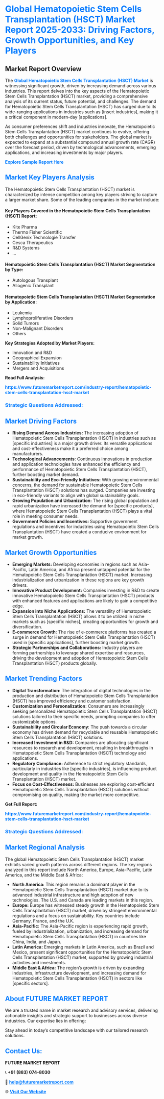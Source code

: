 <h1 style="color: #007BFF;">Global Hematopoietic Stem Cells Transplantation (HSCT) Market Report 2025-2033: Driving Factors, Growth Opportunities, and Key Players</h1>

<section id="overview">
<h2>Market Report Overview</h2>
<p>The <a href="https://www.futuremarketreport.com/industry-report/hematopoietic-stem-cells-transplantation-hsct-market" style="color: #007BFF; text-decoration: none;"><strong>Global Hematopoietic Stem Cells Transplantation (HSCT) Market</strong></a> is witnessing significant growth, driven by increasing demand across various industries. This report delves into the key aspects of the Hematopoietic Stem Cells Transplantation (HSCT) market, providing a comprehensive analysis of its current status, future potential, and challenges. The demand for Hematopoietic Stem Cells Transplantation (HSCT) has surged due to its wide-ranging applications in industries such as [insert industries], making it a critical component in modern-day [applications].</p>
<p>As consumer preferences shift and industries innovate, the Hematopoietic Stem Cells Transplantation (HSCT) market continues to evolve, offering both challenges and opportunities for stakeholders. The global market is expected to expand at a substantial compound annual growth rate (CAGR) over the forecast period, driven by technological advancements, emerging applications, and increasing investments by major players.</p>
</section>

<section id="overview">
<p><a href="https://www.futuremarketreport.com/request-sample/reportId=106769" style="color: #007BFF; text-decoration: none;"><strong>Explore Sample Report Here</strong></a></p>
</section>

<section id="key-players">
<h2 style="color: #007BFF;">Market Key Players Analysis</h2>
<p>The Hematopoietic Stem Cells Transplantation (HSCT) market is characterized by intense competition among key players striving to capture a larger market share. Some of the leading companies in the market include:</p>
<h4>Key Players Covered in the Hematopoietic Stem Cells Transplantation (HSCT) Report:</h4>
<ul><li>Kite Pharma</li><li>Thermo Fisher Scientific</li><li>CellGenix Technologie Transfer</li><li>Cesca Therapeutics</li><li>R&amp;D Systems</li><li>...</li></ul>
<h4>Hematopoietic Stem Cells Transplantation (HSCT) Market Segmentation by Type:</h4>
<ul><li>Autologous Transplant</li><li>Allogenic Transplant</li></ul>

<h4>Hematopoietic Stem Cells Transplantation (HSCT) Market Segmentation by Application:</h4>
<ul><li>Leukemia</li><li>Lymphoproliferative Disorders</li><li>Solid Tumors</li><li>Non-Malignant Disorders</li><li>Others</li></ul>
<p><strong>Key Strategies Adopted by Market Players:</strong></p>
<ul>
<li>Innovation and R&D</li>
<li>Geographical Expansion</li>
<li>Sustainability Initiatives</li>
<li>Mergers and Acquisitions</li>
</ul>
</section>

<section>
<p><strong>Read Full Analysis: </strong></p><a href="https://www.futuremarketreport.com/industry-report/hematopoietic-stem-cells-transplantation-hsct-market" style="color: #007BFF; text-decoration: none;"><strong>https://www.futuremarketreport.com/industry-report/hematopoietic-stem-cells-transplantation-hsct-market</strong></a>
<h3 style="color: #007BFF;">Strategic Questions Addressed:</h3>
</section>

<section id="driving-factors">
<h2 style="color: #007BFF;">Market Driving Factors</h2>
<ul>
<li><strong>Rising Demand Across Industries:</strong> The increasing adoption of Hematopoietic Stem Cells Transplantation (HSCT) in industries such as [specific industries] is a major growth driver. Its versatile applications and cost-effectiveness make it a preferred choice among manufacturers.</li>
<li><strong>Technological Advancements:</strong> Continuous innovations in production and application technologies have enhanced the efficiency and performance of Hematopoietic Stem Cells Transplantation (HSCT), further boosting market demand.</li>
<li><strong>Sustainability and Eco-Friendly Initiatives:</strong> With growing environmental concerns, the demand for sustainable Hematopoietic Stem Cells Transplantation (HSCT) solutions has surged. Companies are investing in eco-friendly variants to align with global sustainability goals.</li>
<li><strong>Growing Population and Urbanization:</strong> The rising global population and rapid urbanization have increased the demand for [specific products], where Hematopoietic Stem Cells Transplantation (HSCT) plays a vital role in meeting consumer needs.</li>
<li><strong>Government Policies and Incentives:</strong> Supportive government regulations and incentives for industries using Hematopoietic Stem Cells Transplantation (HSCT) have created a conducive environment for market growth.</li>
</ul>
</section>

<section id="growth-opportunities">
<h2 style="color: #007BFF;">Market Growth Opportunities</h2>
<ul>
<li><strong>Emerging Markets:</strong> Developing economies in regions such as Asia-Pacific, Latin America, and Africa present untapped potential for the Hematopoietic Stem Cells Transplantation (HSCT) market. Increasing industrialization and urbanization in these regions are key growth drivers.</li>
<li><strong>Innovative Product Development:</strong> Companies investing in R&D to create innovative Hematopoietic Stem Cells Transplantation (HSCT) products with enhanced features and applications are likely to gain a competitive edge.</li>
<li><strong>Expansion into Niche Applications:</strong> The versatility of Hematopoietic Stem Cells Transplantation (HSCT) allows it to be utilized in niche markets such as [specific niches], creating opportunities for growth and diversification.</li>
<li><strong>E-commerce Growth:</strong> The rise of e-commerce platforms has created a surge in demand for Hematopoietic Stem Cells Transplantation (HSCT) used in [specific applications], further boosting market growth.</li>
<li><strong>Strategic Partnerships and Collaborations:</strong> Industry players are forming partnerships to leverage shared expertise and resources, driving the development and adoption of Hematopoietic Stem Cells Transplantation (HSCT) products globally.</li>
</ul>
</section>

<section id="trending-factors">
<h2 style="color: #007BFF;">Market Trending Factors</h2>
<ul>
<li><strong>Digital Transformation:</strong> The integration of digital technologies in the production and distribution of Hematopoietic Stem Cells Transplantation (HSCT) has improved efficiency and customer satisfaction.</li>
<li><strong>Customization and Personalization:</strong> Consumers are increasingly seeking personalized Hematopoietic Stem Cells Transplantation (HSCT) solutions tailored to their specific needs, prompting companies to offer customizable options.</li>
<li><strong>Sustainability and Circular Economy:</strong> The push towards a circular economy has driven demand for recyclable and reusable Hematopoietic Stem Cells Transplantation (HSCT) solutions.</li>
<li><strong>Increased Investment in R&D:</strong> Companies are allocating significant resources to research and development, resulting in breakthroughs in Hematopoietic Stem Cells Transplantation (HSCT) technology and applications.</li>
<li><strong>Regulatory Compliance:</strong> Adherence to strict regulatory standards, particularly in industries like [specific industries], is influencing product development and quality in the Hematopoietic Stem Cells Transplantation (HSCT) market.</li>
<li><strong>Focus on Cost-Effectiveness:</strong> Businesses are exploring cost-efficient Hematopoietic Stem Cells Transplantation (HSCT) solutions without compromising on quality, making the market more competitive.</li>
</ul>
</section>

<section>
<p><strong>Get Full Report: </strong></p><a href="https://www.futuremarketreport.com/industry-report/hematopoietic-stem-cells-transplantation-hsct-market" style="color: #007BFF; text-decoration: none;"><strong>https://www.futuremarketreport.com/industry-report/hematopoietic-stem-cells-transplantation-hsct-market</strong></a>
<h3 style="color: #007BFF;">Strategic Questions Addressed:</h3>
</section>


<section id="regional-analysis">
<h2 style="color: #007BFF;">Market Regional Analysis</h2>
<p>The global Hematopoietic Stem Cells Transplantation (HSCT) market exhibits varied growth patterns across different regions. The key regions analyzed in this report include North America, Europe, Asia-Pacific, Latin America, and the Middle East & Africa:</p>
<ul>
<li><strong>North America:</strong> This region remains a dominant player in the Hematopoietic Stem Cells Transplantation (HSCT) market due to its advanced industrial infrastructure and high adoption of new technologies. The U.S. and Canada are leading markets in this region.</li>
<li><strong>Europe:</strong> Europe has witnessed steady growth in the Hematopoietic Stem Cells Transplantation (HSCT) market, driven by stringent environmental regulations and a focus on sustainability. Key countries include Germany, France, and the U.K.</li>
<li><strong>Asia-Pacific:</strong> The Asia-Pacific region is experiencing rapid growth, fueled by industrialization, urbanization, and increasing demand for Hematopoietic Stem Cells Transplantation (HSCT) in countries like China, India, and Japan.</li>
<li><strong>Latin America:</strong> Emerging markets in Latin America, such as Brazil and Mexico, present significant opportunities for the Hematopoietic Stem Cells Transplantation (HSCT) market, supported by growing industrial activities and investments.</li>
<li><strong>Middle East & Africa:</strong> The region’s growth is driven by expanding industries, infrastructure development, and increasing demand for Hematopoietic Stem Cells Transplantation (HSCT) in sectors like [specific sectors].</li>
</ul>
</section>

<footer>
<h2 style="color: #007BFF;">About FUTURE MARKET REPORT</h2>
<p>We are a trusted name in market research and advisory services, delivering actionable insights and strategic support to businesses across diverse industries. Our expertise lies in offering:</p>

<p>Stay ahead in today’s competitive landscape with our tailored research solutions.</p>

<h2 style="color: #007BFF;">Contact Us:</h2>
<p><strong>FUTURE MARKET REPORT</strong></p>
<p>📞 <strong>+91 (883) 074-8030</strong></p>
<p>📧 <strong><a href="mailto:help@futuremarketreport.com" style="color: #007BFF;">help@futuremarketreport.com</a></strong></p>
<p>🌐 <strong><a href="https://www.futuremarketreport.com/" style="color: #007BFF;">Visit Our Website</a></strong></p>
</footer>